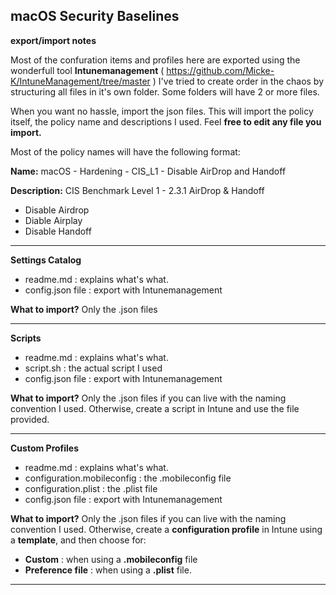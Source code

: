 ## macOS Security Baselines

**export/import notes** 

Most of the confuration items and profiles here are exported using the wonderfull tool **Intunemanagement** ( https://github.com/Micke-K/IntuneManagement/tree/master ) 
I've tried to create order in the chaos by structuring all files in it's own folder. Some folders will have 2 or more files. 

When you want no hassle, import the json files. This will import the policy itself, the policy name and descriptions I used. Feel **free to edit any file you import.**


Most of the policy names will have the following format: 

**Name:** macOS - Hardening - CIS_L1 - Disable AirDrop and Handoff

**Description:** CIS Benchmark Level 1 - 2.3.1 AirDrop & Handoff
- Disable Airdrop
- Diable Airplay
- Disable Handoff

-----------------------------------------------------------

**Settings Catalog**
- readme.md            : explains what's what.
- config.json file     : export with Intunemanagement

**What to import?** Only the .json files

-----------------------------------------------------------

**Scripts**
- readme.md            : explains what's what.
- script.sh            : the actual script I used
- config.json file     : export with Intunemanagement

**What to import?** Only the .json files if you can live with the naming convention I used. Otherwise, create a script in Intune and use the file provided.

-----------------------------------------------------------

**Custom Profiles**
- readme.md            : explains what's what.
- configuration.mobileconfig     : the .mobileconfig file
- configuration.plist            : the .plist file
- config.json file               : export with Intunemanagement

**What to import?** Only the .json files if you can live with the naming convention I used. 
Otherwise, create a **configuration profile** in Intune using a **template**, and then choose for:
- **Custom**          : when using a **.mobileconfig** file
- **Preference file** : when using a **.plist** file.

-----------------------------------------------------------
